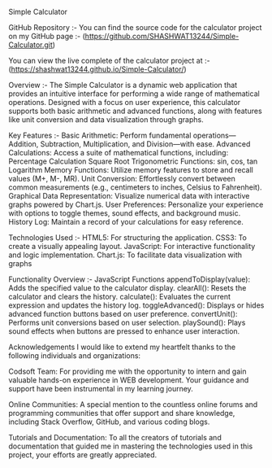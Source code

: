 Simple Calculator 

GitHub Repository :-
You can find the source code for the calculator project on my GitHub page :- (https://github.com/SHASHWAT13244/Simple-Calculator.git)

You can view the live complete of the calculator project at :- (https://shashwat13244.github.io/Simple-Calculator/)

Overview :-
The Simple Calculator is a dynamic web application that provides an intuitive interface for performing a wide range of mathematical operations. Designed with a focus on user experience, this calculator supports both basic arithmetic and advanced functions, along with features like unit conversion and data visualization through graphs.

Key Features :-
Basic Arithmetic: Perform fundamental operations—Addition, Subtraction, Multiplication, and Division—with ease.
Advanced Calculations: Access a suite of mathematical functions, including:
Percentage Calculation
Square Root
Trigonometric Functions: sin, cos, tan
Logarithm
Memory Functions: Utilize memory features to store and recall values (M+, M-, MR).
Unit Conversion: Effortlessly convert between common measurements (e.g., centimeters to inches, Celsius to Fahrenheit).
Graphical Data Representation: Visualize numerical data with interactive graphs powered by Chart.js.
User Preferences: Personalize your experience with options to toggle themes, sound effects, and background music.
History Log: Maintain a record of your calculations for easy reference.

Technologies Used :- 
HTML5: For structuring the application.
CSS3: To create a visually appealing layout.
JavaScript: For interactive functionality and logic implementation.
Chart.js: To facilitate data visualization with graphs

Functionality Overview :- 
JavaScript Functions
appendToDisplay(value): Adds the specified value to the calculator display.
clearAll(): Resets the calculator and clears the history.
calculate(): Evaluates the current expression and updates the history log.
toggleAdvanced(): Displays or hides advanced function buttons based on user preference.
convertUnit(): Performs unit conversions based on user selection.
playSound(): Plays sound effects when buttons are pressed to enhance user interaction.

Acknowledgements
I would like to extend my heartfelt thanks to the following individuals and organizations:

Codsoft Team: For providing me with the opportunity to intern and gain valuable hands-on experience in WEB development. Your guidance and support have been instrumental in my learning journey.

Online Communities: A special mention to the countless online forums and programming communities that offer support and share knowledge, including Stack Overflow, GitHub, and various coding blogs.

Tutorials and Documentation: To all the creators of tutorials and documentation that guided me in mastering the technologies used in this project, your efforts are greatly appreciated.

